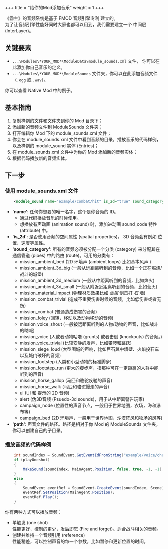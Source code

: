 +++
title = "给你的Mod添加音乐"
weight = 1
+++

《霸主》的音频系统是基于 FMOD 音频引擎专利 建立的。     
为了让音频引擎性能好同时大家也都可以用到，我们需要建立一个 中间层  (InterLayer)。

## 关键要素

* `...\Modules\*YOUR_MOD*\ModuleData\module_sounds.xml` 文件， 你可以在此添加你自己音乐的定义。
* `...\Modules\*YOUR_MOD*\ModuleSounds` 文件夹，你可以在此添加音频文件 （`.ogg` 或 `.wav`）。

你可以查看 Native Mod 中的例子。

## 基本指南

1. 复制样例的文件和文件夹到你的 Mod 目录下；
2. 添加新的音频文件到 ModuleSounds 文件夹；
3. 打开编辑你 Mod 下的 module_sounds.xml 文件；
4. 你会在 module_sounds.xml 文件中看到音频的目录，播放音乐的代码样例，以及样例的 module_sound 实体 (Entries)；
5. 在 module_sounds.xml 文件中为你的 Mod 添加新的音频实体；
6. 根据代码播放新的音频实体。

## 下一步

### 使用 module_sounds.xml 文件

```xml
    <module_sound name="example/combat/hit" is_2d="true" sound_category="mission_combat" path="example_sound_modders.ogg" />
```

* **'name'**: 任何你想要的唯一名字，这个是你音频的 ID。
    - 通过代码播放音乐的时候使用。
    - 想播放有声动画 (animation sound) 时，添加进动画 sound_code 特性 (attribute) 中。
* **'is_2d'**: 是否使用音频的空间属性 (spatial properties)。 3D 音频会有例如 位置、速度等属性。
* **'sound_category'**: 所有的音频必须被分配一个分类 (category) 来分配其在通信管道 (pipes) 中的路由 (route)。可用的分类有：
    - mission_ambient_bed (2D 环境声 (ambient loops) 比如基本风声 )
    - mission_ambient_3d_big (一般从远距离听到的音频，比如一个正在燃烧/战斗的城堡)
    - mission_ambient_3d_medium (一般从中距离听到的音频，比如烽火)
    - mission_ambient_3d_small (一般从附近近距离听到的音频，比如营火)
    - mission_material_impact (物理材质效果比如 *金属* 剑击打 *石* 墙)
    - mission_combat_trivial (造成不重要伤害时候的音频，比如低伤害或者无伤)
    - mission_combat (普通造成伤害的音频)
    - mission_foley (回转，移动以及动物移动的音频)
    - mission_voice_shout (一般被远距离听到的人物/动物的声音，比如战斗的呐喊)
    - mission_voice (人或者动物咕噜 (grunts) 或者击倒 (knockouts) 的音频。)
    - mission_voice_trivial (比较安静的发声，比如攀爬和跳跃)
    - mission_siege_loud (大型围城的声响，比如巨石冀中墙壁、火焰投石车以及城门破坏的音频)
    - mission_footstep (人类和小型动物的标准脚步)
    - mission_footstep_run (更大的脚步声，指那种可在一定距离的人群中能听到的声音)
    - mission_horse_gallop (马匹和骆驼疾驰的声音)
    - mission_horse_walk (马匹和骆驼慢走的声音)
    - ui (UI 和 提示的 2D 音频)
    - alert (伪3D音频 (Psuedo-3d sounds)，用于从中距离警告玩家)
    - campaign_node (位置性的声音节点，一般用于世界地图，农场，海和瀑布等)
    - campaign_bed (2D 环境声，一般用于世界地图，沙漠阵风和牧场的风等)
* **'path'**: 声音文件的路径。路径是相对于你 Mod 的 ModuleSounds 文件夹，你可以创建自己的子目录。

### 播放音频的代码样例 

```C#
    int soundIndex = SoundEvent.GetEventIdFromString("example/voice/charge"); //to avoid string operations in runtime soundIndex can be cached.
    if (playOneshot)
    {
        MakeSound(soundIndex, MainAgent.Position, false, true, -1, -1); //plays one shot sound at position with given parameters.
    }
    else
    {
        SoundEvent eventRef = SoundEvent.CreateEvent(soundIndex, Scene); //get a reference to sound and update parameters later.
        eventRef.SetPosition(MainAgent.Position);
        eventRef.Play();
    }
```

你有两种方式可以播放音频：

* 单触发 (one shot)    
  性能更好，控制的更少，发后即忘 (Fire and forget)。适合战斗相关的音频。
* 创建并维持一个音频引用 (reference)  
  性能稍差，可以控制声音的每一个参数，比如暂停和更新位置的时间。